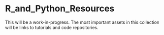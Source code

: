 # R_and_Python_Resources

This will be a work-in-progress.  The most important assets in this collection will be links to tutorials and code repositories.
